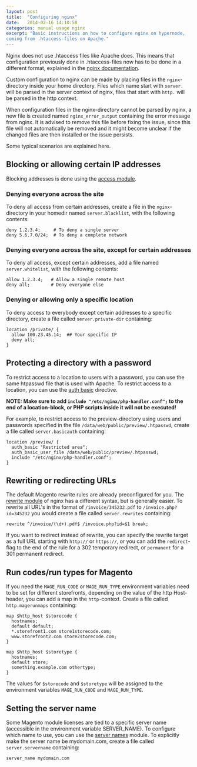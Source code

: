 ```yaml
---
layout: post
title:  "Configuring nginx"
date:   2014-02-16 14:10:58
categories: manual usage nginx
excerpt: "Basic instructions on how to configure nginx on hypernode,
coming from .htaccess-files on Apache."
---
```

Nginx does not use .htaccess files like Apache does. This means that
configuration previously done in .htaccess-files now has to be done in a
different format, explained in the [nginx
documentation](http://nginx.org/en/docs/).

Custom configuration to nginx can be made by placing files in the
`nginx`-directory inside your home directory. Files which name start
with `server.` will be parsed in the server context of nginx, files that
start with `http.` will be parsed in the http context.

When configuration files in the nginx-directory cannot be parsed by
nginx, a new file is created named `nginx_error_output` containing the
error message from nginx. It is advised to remove this file before
fixing the issue, since this file will not automatically be removed and
it might become unclear if the changed files are then installed or the
issue persists.

Some typical scenarios are explained here.

## Blocking or allowing certain IP addresses

Blocking addresses is done using the [access
module](http://nginx.org/en/docs/http/ngx_http_access_module.html). 

### Denying everyone across the site

To deny all access from certain addresses, create a file in the
`nginx`-directory in your homedir named `server.blacklist`, with the
following contents:

```nginx
deny 1.2.3.4;     # To deny a single server
deny 5.6.7.0/24;  # To deny a complete network
```

### Denying everyone across the site, except for certain addresses

To deny all access, except certain addresses, add a file named `server.whitelist`,
with the following contents:

```nginx
allow 1.2.3.4;   # Allow a single remote host
deny all;        # Deny everyone else
```


### Denying or allowing only a specific location 

To deny access to everybody except certain addresses to a specific
directory, create a file called `server.private-dir` containing:

```nginx
location /private/ {
  allow 100.23.45.14;  ## Your specific IP
  deny all;
}
```

## Protecting a directory with a password

To restrict access to a location to users with a password, you can use
the same htpasswd file that is used with Apache. To restrict access to a
location, you can use the [auth
basic](http://nginx.org/en/docs/http/ngx_http_auth_basic_module.html)
directive.

__NOTE: Make sure to add `include "/etc/nginx/php-handler.conf";` to the end of a location-block, or PHP scripts inside it will not be executed!__

For example, to restrict access to the preview-directory using users and
passwords specified in the file `/data/web/public/preview/.htpasswd`,
create a file called `server.basicauth` containing:

```nginx
location /preview/ {
  auth_basic "Restricted area";
  auth_basic_user_file /data/web/public/preview/.htpasswd;
  include "/etc/nginx/php-handler.conf";
}
```

## Rewriting or redirecting URLs

The default Magento rewrite rules are already preconfigured for you. The
[rewrite
module](http://nginx.org/en/docs/http/ngx_http_rewrite_module.html) of
nginx has a different syntax, but is generally easier. To rewrite all
URL's in the format of `/invoice/345232.pdf` to `/invoice.php?id=345232`
you would create a file called `server.rewrites` containing:

```nginx
rewrite ^/invoice/(\d+).pdf$ /invoice.php?id=$1 break;
```

If you want to redirect instead of rewrite, you can specify the rewrite
target as a full URL starting with `http://` or `https://`, or you can
add the `redirect`-flag to the end of the rule for a 302 temporary
redirect, or `permanent` for a 301 permanent redirect.

## Run codes/run types for Magento

If you need the `MAGE_RUN_CODE` or `MAGE_RUN_TYPE` environment variables need to be set for different storefronts, depending on the value of the http
Host-header, you can add a map in the `http`-context. Create a file
called `http.magerunmaps` containing:

```nginx
map $http_host $storecode {
  hostnames;
  default default;
  *.storefront1.com store1storecode.com;
  www.storefront2.com store2storecode.com;
}

map $http_host $storetype {
  hostnames;
  default store;
  something.example.com othertype;
}
```

The values for `$storecode` and `$storetype` will be assigned to the environment variables `MAGE_RUN_CODE` and `MAGE_RUN_TYPE`.

## Setting the server name

Some Magento module licenses are tied to a specific server name (accessible in the environment variable SERVER_NAME). To configure which name to use, you can use the [server names](http://nginx.org/en/docs/http/server_names.html) module. To explicitly make the server name be mydomain.com, create a file called `server.servername` containing:

```nginx
server_name mydomain.com
```
